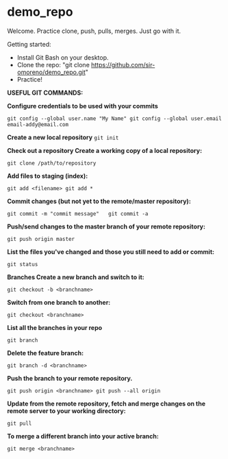 # demo_repo

Welcome. Practice clone, push, pulls, merges. Just go with it.

Getting started:

- Install Git Bash on your desktop.
- Clone the repo: "git clone https://github.com/sir-omoreno/demo_repo.git"
- Practice!



**USEFUL GIT COMMANDS:**

**Configure credentials to be used with your commits**

``
git config --global user.name "My Name"
git config --global user.email email-addy@email.com
``

**Create a new local repository**
`
git init
`

**Check out a repository	Create a working copy of a local repository:**	

` git clone /path/to/repository
`

**Add files to staging (index):**

``
git add <filename>
git add * 
``

**Commit changes (but not yet to the remote/master repository):**

``
git commit -m "commit message"	
git commit -a
``

**Push/send changes to the master branch of your remote repository:**

`
git push origin master
`

**List the files you've changed and those you still need to add or commit:**

`
git status
`

**Branches	Create a new branch and switch to it:**

`
git checkout -b <branchname>
`

**Switch from one branch to another:**

`
git checkout <branchname>
`

**List all the branches in your repo**

`
git branch
`

**Delete the feature branch:**	

`
git branch -d <branchname>
`

**Push the branch to your remote repository.**	

``
git push origin <branchname>
git push --all origin
``

**Update from the remote repository,	fetch and merge changes on the remote server to your working directory:**

`
git pull
`

**To merge a different branch into your active branch:**	

`
git merge <branchname>
`
